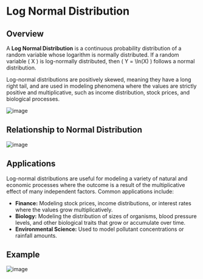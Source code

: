 # Log Normal Distribution

## Overview
A **Log Normal Distribution** is a continuous probability distribution of a random variable whose logarithm is normally distributed. If a random variable \( X \) is log-normally distributed, then \( Y = \ln(X) \) follows a normal distribution.

Log-normal distributions are positively skewed, meaning they have a long right tail, and are used in modeling phenomena where the values are strictly positive and multiplicative, such as income distribution, stock prices, and biological processes.

![image](https://github.com/user-attachments/assets/2667db78-5f73-498b-96c3-b9901e322791)


## Relationship to Normal Distribution


![image](https://github.com/user-attachments/assets/fdcd5d8b-63dc-487e-8532-64363533cb9b)



## Applications
Log-normal distributions are useful for modeling a variety of natural and economic processes where the outcome is a result of the multiplicative effect of many independent factors. Common applications include:
- **Finance:** Modeling stock prices, income distributions, or interest rates where the values grow multiplicatively.
- **Biology:** Modeling the distribution of sizes of organisms, blood pressure levels, and other biological traits that grow or accumulate over time.
- **Environmental Science:** Used to model pollutant concentrations or rainfall amounts.

## Example

![image](https://github.com/user-attachments/assets/ab60c36f-6de8-4115-851a-9b97e38c2330)




